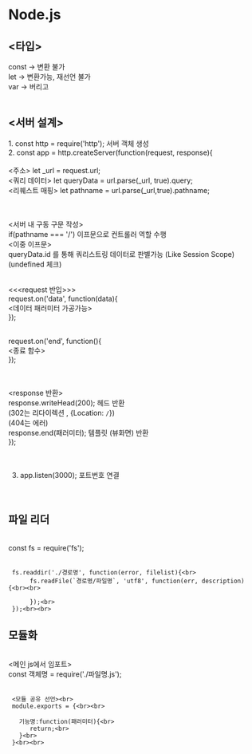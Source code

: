 # Node.js

<h2><타입></h2>
const -> 변환 불가<br>
let -> 변환가능, 재선언 불가<br>
var -> 버리고<br><br>

<h2><서버 설계></h2>
1. const http = require('http'); 서버 객체 생성<br>
2. const app = http.createServer(function(request, response){<br>
<br>
  <주소> let _url = request.url;<br>
  <쿼리 데이터> let queryData = url.parse(_url, true).query;<br>
  <리퀘스트 매핑> let pathname = url.parse(_url,true).pathname;<br>
   <br><br>
   
   <서버 내 구동 구문 작성><br>
   if(pathname === '/') 이프문으로 컨트롤러 역할 수행 <br>
      <이중 이프문><br>
        queryData.id 를 통해 쿼리스트링 데이터로 판별가능 (Like Session Scope)<br>
        (undefined 체크)<br><br>
   
   <<<request 반입>>><br>
   request.on('data', function(data){<br>
      <데이터 패러미터 가공가능><br>
   });<br><br>
   
   request.on('end', function(){<br>
      <종료 함수><br>
   });<br><br><br>
   
   
   <response 반환><br>
   response.writeHead(200); 헤드 반환 <br>
      (302는 리다이렉션 , {Location: `/`})<br>
      (404는 에러)<br>
   response.end(패러미터); 템플릿 (뷰화면) 반환<br>
});<br><br><br>

     

3. app.listen(3000); 포트번호 연결<br><br><br>

          

<h2>파일 리더</h2><br>
const fs = require('fs');<br><br>
     
     fs.readdir('./경로명', function(error, filelist){<br>
          fs.readFile(`경로명/파일명`, 'utf8', function(err, description){<br><br>
        
          });<br>
     });<br><br>
     
<h2>모듈화</h2>
     <br>
     <메인 js에서 임포트><br>
     const 객체명 = require('./파일명.js');<br><br>
       
     <모듈 공유 선언><br>
     module.exports = {<br><br>
     
       기능명:function(패러미터){<br>
          return;<br>
       }<br>
     }<br><br>
     
